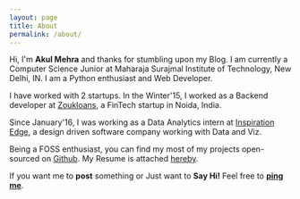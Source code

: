 ```yaml
---
layout: page
title: About
permalink: /about/
---
```


Hi, I'm **Akul Mehra** and thanks for stumbling upon my Blog. I am currently a Computer Science Junior at Maharaja Surajmal Institute of Technology, New Delhi, IN.
I am a Python enthusiast and Web Developer.

I have worked with 2 startups.
In the Winter'15, I worked as a Backend developer at [Zoukloans][1], a FinTech startup in Noida, India.

Since January'16, I was working as a Data Analytics intern at [Inspiration Edge][2], a design driven software company working with Data and Viz.

Being a FOSS enthusiast, you can find my most of my projects open-sourced on [Github][3]. My Resume is attached [hereby][4].

If you want me to **post** something or Just want to **Say Hi!** Feel free to **[ping me][5]**.  

[1]:https://www.zoukloans.com/
[2]:http://www.inspirationedge.com/
[3]:https://github.com/akul08/
[4]:http://akul.me/resume/resume.pdf
[5]:mailto:mehra.akul@gmail.com
